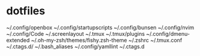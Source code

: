 # dotfiles

~/.config/openbox
~/.config/startupscripts
~/.config/bunsen
~/.config/nvim
~/.config/Code
~/.screenlayout
~/.tmux
~/.tmux/plugins
~/.config/dmenu-extended
~/.oh-my-zsh/themes/fishy.zsh-theme
~/.zshrc
~/.tmux.conf
~/.ctags.d/
~/.bash_aliases
~/.config/yamllint
~/.ctags.d

